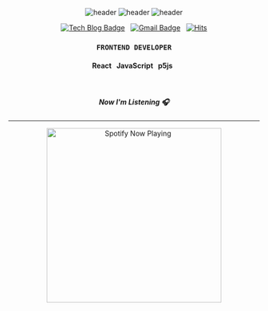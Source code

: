 <div align=center>

![header](https://capsule-render.vercel.app/api?type=rect&fontSize=30&height=50&color=f0f0f0)
![header](https://capsule-render.vercel.app/api?type=soft&text=JONGMINFIRE&fontSize=90&height=180&animation=fadeIn&color=171717&fontColor=f0f0f0)
![header](https://capsule-render.vercel.app/api?type=rect&fontSize=30&height=50&color=f0f0f0)

[![Tech Blog Badge](http://img.shields.io/badge/-blog-black?style=flat-square&logo=github&link=https://jongminfire.dev)](https://jongminfire.dev) &nbsp; [![Gmail Badge](https://img.shields.io/badge/-Gmail-black?style=flat-square&logo=Gmail&logoColor=white&link=mailto:jongminfire)](mailto:jongminfire@gmail.com) &nbsp; [![Hits](https://hits.seeyoufarm.com/api/count/incr/badge.svg?url=https%3A%2F%2Fgithub.com%2Fjongminfire&count_bg=%231F1F1F&title_bg=%23030303&icon=&icon_color=%23E7E7E7&title=%3Chits%2F%3E&edge_flat=false)](https://github.com/jongminfire) 

### `FRONTEND DEVELOPER`

#### React &nbsp; JavaScript &nbsp; p5js &nbsp;

<br/>

##### Now I'm Listening 🎧

---

[<img src="https://jongminfire.vercel.app/api/spotify-playing" alt="Spotify Now Playing" width="350" />](https://open.spotify.com/user/xs27yhu8lzl8wuxuqsav0fj4g)



</div>



